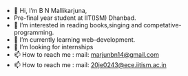 - 👋 Hi, I’m B N Mallikarjuna,
-    Pre-final year student at IIT(ISM) Dhanbad.
- 👀 I’m interested in reading books,singing and competative-programming.
- 🌱 I’m currently learning web-development.
- 💞️ I’m looking for internships
- 📫 How to reach me : mail: marjunbn14@gmail.com
- 📫 How to reach me : mail: 20je0243@ece.iitism.ac.in
